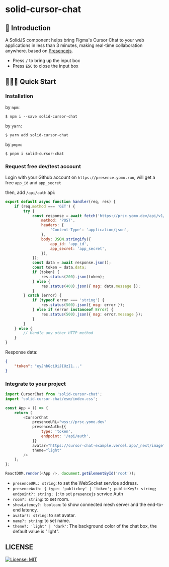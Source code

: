 # solid-cursor-chat

## 🧬 Introduction

A SolidJS component helps bring Figma's Cursor Chat to your web applications in less than 3 minutes, making real-time collaboration anywhere. based on [Presencejs](https://presence.yomo.run).

-   Press `/` to bring up the input box
-   Press `ESC` to close the input box

## 🤹🏻‍♀️ Quick Start

### Installation

by `npm`:

```shell
$ npm i --save solid-cursor-chat
```

by `yarn`:

```shell
$ yarn add solid-cursor-chat
```

by `pnpm`:

```shell
$ pnpm i solid-cursor-chat
```

### Request free dev/test account

Login with your Github account on `https://presence.yomo.run`, will get a free `app_id` and `app_secret`

then, add `/api/auth` api:

```javascript
export default async function handler(req, res) {
    if (req.method === 'GET') {
        try {
            const response = await fetch('https://prsc.yomo.dev/api/v1/auth', {
                method: 'POST',
                headers: {
                    'Content-Type': 'application/json',
                },
                body: JSON.stringify({
                    app_id: 'app_id',
                    app_secret: 'app_secret',
                }),
            });
            const data = await response.json();
            const token = data.data;
            if (token) {
                res.status(200).json(token);
            } else {
                res.status(400).json({ msg: data.message });
            }
        } catch (error) {
            if (typeof error === 'string') {
                res.status(500).json({ msg: error });
            } else if (error instanceof Error) {
                res.status(500).json({ msg: error.message });
            }
        }
    } else {
        // Handle any other HTTP method
    }
}
```
Response data:

```json
{
    "token": "eyJhbGciOiJIUzI1..."
}
```

### Integrate to your project

```javascript
import CursorChat from 'solid-cursor-chat';
import 'solid-cursor-chat/esm/index.css';

const App = () => {
    return (
        <CursorChat
            presenceURL="wss://prsc.yomo.dev"
            presenceAuth={{
                type: 'token',
                endpoint: '/api/auth',
            }}
            avatar="https://cursor-chat-example.vercel.app/_next/image?url=%2Flogo.png&w=256&q=75"
            theme="light"
        />
    );
};

ReactDOM.render(<App />, document.getElementById('root'));
```

-   `presenceURL: string`: to set the WebSocket service address.
-   `presenceAuth: { type: 'publickey' | 'token'; publicKey?: string; endpoint?: string; }`: to set `presencejs` service Auth
-   `room?: string`: to set room.
-   `showLatency?: boolean`: to show connected mesh server and the end-to-end latency.
-   `avatar?: string`: to set avatar.
-   `name?: string`: to set name.
-   `theme?: 'light' | 'dark'`: The background color of the chat box, the default value is "light".

## LICENSE

<a href="/LICENSE" target="_blank">
    <img alt="License: MIT" src="https://img.shields.io/badge/License-MIT-blue.svg" />
</a>
